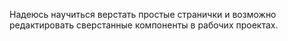 Надеюсь научиться верстать простые странички и возможно редактировать сверстанные компоненты в рабочих проектах.